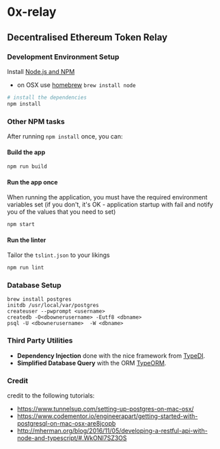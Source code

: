 # 0x-relay 

## Decentralised Ethereum Token Relay

### Development Environment Setup

Install [Node.js and NPM](https://nodejs.org/en/download/)

- on OSX use [homebrew](http://brew.sh) `brew install node`


```bash
# install the dependencies
npm install
```

### Other NPM tasks

After running `npm install` once, you can:

#### Build the app

```sh
npm run build
```

#### Run the app once

When running the application, you must have the required environment variables set (if you don't, it's OK - application startup with fail and notify you of the values that you need to set)

```sh
npm start
```

#### Run the linter

Tailor the `tslint.json` to your likings

```sh
npm run lint
```


### Database Setup

```
brew install postgres
initdb /usr/local/var/postgres
createuser --pwprompt <username>
createdb -O<dbownerusername> -Eutf8 <dbname>
psql -U <dbownerusername>  -W <dbname>
```


### Third Party Utilities

- **Dependency Injection** done with the nice framework from [TypeDI](https://github.com/pleerock/typedi).
- **Simplified Database Query** with the ORM [TypeORM](https://github.com/typeorm/typeorm).


### Credit

credit to the following tutorials:
* https://www.tunnelsup.com/setting-up-postgres-on-mac-osx/
* https://www.codementor.io/engineerapart/getting-started-with-postgresql-on-mac-osx-are8jcopb
* http://mherman.org/blog/2016/11/05/developing-a-restful-api-with-node-and-typescript/#.WkONI7SZ3OS
